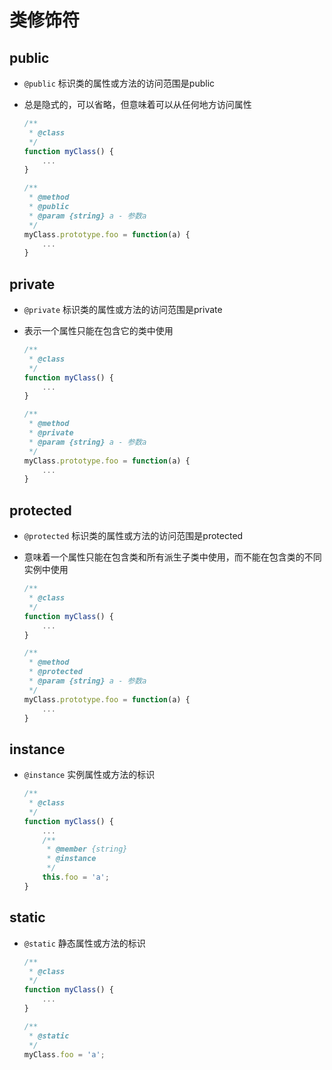 # 类修饰符

## public

+ `@public` 标识类的属性或方法的访问范围是public
+ 总是隐式的，可以省略，但意味着可以从任何地方访问属性

  ```js
  /**
   * @class
   */
  function myClass() {
      ...
  }

  /**
   * @method
   * @public
   * @param {string} a - 参数a
   */
  myClass.prototype.foo = function(a) {
      ...
  }
  ```

## private

+ `@private` 标识类的属性或方法的访问范围是private
+ 表示一个属性只能在包含它的类中使用

  ```js
  /**
   * @class
   */
  function myClass() {
      ...
  }

  /**
   * @method
   * @private
   * @param {string} a - 参数a
   */
  myClass.prototype.foo = function(a) {
      ...
  }
  ```

## protected

+ `@protected` 标识类的属性或方法的访问范围是protected
+ 意味着一个属性只能在包含类和所有派生子类中使用，而不能在包含类的不同实例中使用

  ```js
  /**
   * @class
   */
  function myClass() {
      ...
  }

  /**
   * @method
   * @protected
   * @param {string} a - 参数a
   */
  myClass.prototype.foo = function(a) {
      ...
  }
  ```

## instance

+ `@instance` 实例属性或方法的标识

  ```js
  /**
   * @class
   */
  function myClass() {
      ...
      /**
       * @member {string}
       * @instance
       */
      this.foo = 'a';
  }
  ```

## static

+ `@static` 静态属性或方法的标识

  ```js
  /**
   * @class
   */
  function myClass() {
      ...
  }

  /**
   * @static
   */
  myClass.foo = 'a';
  ```

